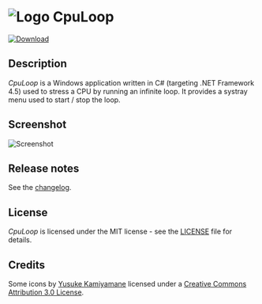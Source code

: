 # ![Logo](https://i.imgur.com/wHcj8vW.png) CpuLoop

[![Download](https://i.imgur.com/UjPs7Sr.png)](https://github.com/Otiel/CpuLoop/releases/latest)

## Description

_CpuLoop_ is a Windows application written in C# (targeting .NET Framework 4.5) used to stress a CPU by running an infinite loop. It provides a systray menu used to start / stop the loop.

## Screenshot

![Screenshot](https://i.imgur.com/XMATvf9.png)

## Release notes

See the [changelog](https://github.com/Otiel/CpuLoop/blob/master/CHANGELOG.md).

## License

_CpuLoop_ is licensed under the MIT license - see the [LICENSE](https://github.com/Otiel/CpuLoop/blob/master/LICENSE) file for details.

## Credits

Some icons by [Yusuke Kamiyamane](http://p.yusukekamiyamane.com) licensed under a [Creative Commons Attribution 3.0 License](https://creativecommons.org/licenses/by/3.0).